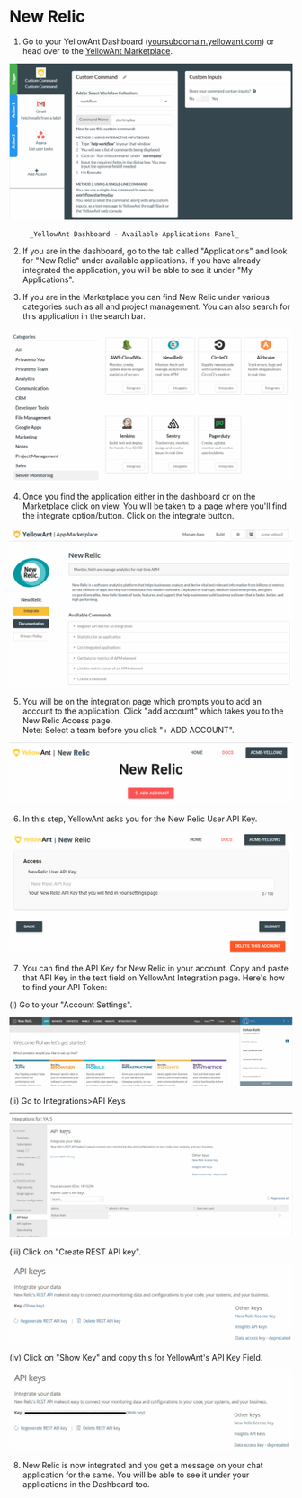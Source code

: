 # New Relic

1. Go to your YellowAnt Dashboard \([yoursubdomain.yellowant.com](https://github.com/yellowanthq/yellowant-help-center/tree/bdad19066023aa6a8b667a1d6f05b72945b49759/yoursubdomain.yellowant.com)\) or head over to the [YellowAnt Marketplace](https://www.yellowant.com/marketplace). 

![](../../.gitbook/assets/image%20%289%29.png)

         _YellowAnt Dashboard - Available Applications Panel_

2. If you are in the dashboard, go to the tab called "Applications" and look for "New Relic" under available applications. If you have already integrated the application, you will be able to see it under "My Applications".

3. If you are in the Marketplace you can find New Relic under various categories such as all and project management. You can also search for this application in the search bar.  


![](../../.gitbook/assets/image%20%28253%29.png)

4. Once you find the application either in the dashboard or on the Marketplace click on view. You will be taken to a page where you'll find the integrate option/button. Click on the integrate button.  


![](../../.gitbook/assets/image%20%28123%29.png)

5. You will be on the integration page which prompts you to add an account to the application. Click "add account" which takes you to the New Relic Access page.  
Note: Select a team before you click "+ ADD ACCOUNT".  


![](../../.gitbook/assets/image%20%28165%29.png)

6. In this step, YellowAnt asks you for the New Relic User API Key.  


![](../../.gitbook/assets/image%20%2880%29.png)

7. You can find the API Key for New Relic in your account. Copy and paste that API Key in the text field on YellowAnt Integration page. Here's how to find your API Token:

\(i\) Go to your "Account Settings".

![](../../.gitbook/assets/image%20%28159%29.png)

\(ii\) Go to Integrations&gt;API Keys

![](../../.gitbook/assets/image%20%28199%29.png)

\(iii\) Click on "Create REST API key".

![](../../.gitbook/assets/image%20%28137%29.png)

\(iv\) Click on "Show Key" and copy this for YellowAnt's API Key Field.

![](../../.gitbook/assets/image%20%28314%29.png)

8. New Relic is now integrated and you get a message on your chat application for the same. You will be able to see it under your applications in the Dashboard too.

